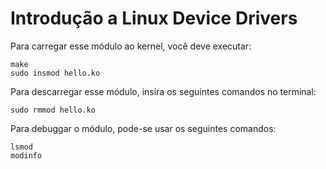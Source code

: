 # Introdução a Linux Device Drivers

Para carregar esse módulo ao kernel, você deve executar:

```(shell)
make 
sudo insmod hello.ko
```

Para descarregar esse módulo, insira os seguintes comandos no terminal:

```(shell)
sudo rmmod hello.ko
```

Para debuggar o módulo, pode-se usar os seguintes comandos:

```(shell)
lsmod
modinfo
```